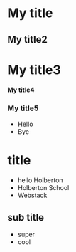 # My title

## My title2

# My title3

#### My title4

### My title5

- Hello
- Bye

# title

- hello Holberton
- Holberton School
- Webstack

## sub title

- super
- cool
